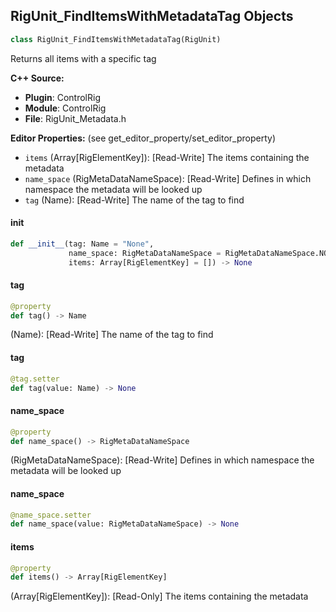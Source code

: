 ## RigUnit_FindItemsWithMetadataTag Objects

```python
class RigUnit_FindItemsWithMetadataTag(RigUnit)
```

Returns all items with a specific tag

**C++ Source:**

- **Plugin**: ControlRig
- **Module**: ControlRig
- **File**: RigUnit_Metadata.h

**Editor Properties:** (see get_editor_property/set_editor_property)

- ``items`` (Array[RigElementKey]):  [Read-Write] The items containing the metadata
- ``name_space`` (RigMetaDataNameSpace):  [Read-Write] Defines in which namespace the metadata will be looked up
- ``tag`` (Name):  [Read-Write] The name of the tag to find

<a id="unreal.RigUnit_FindItemsWithMetadataTag.__init__"></a>

#### __init__

```python
def __init__(tag: Name = "None",
             name_space: RigMetaDataNameSpace = RigMetaDataNameSpace.NONE,
             items: Array[RigElementKey] = []) -> None
```

<a id="unreal.RigUnit_FindItemsWithMetadataTag.tag"></a>

#### tag

```python
@property
def tag() -> Name
```

(Name):  [Read-Write] The name of the tag to find

<a id="unreal.RigUnit_FindItemsWithMetadataTag.tag"></a>

#### tag

```python
@tag.setter
def tag(value: Name) -> None
```

<a id="unreal.RigUnit_FindItemsWithMetadataTag.name_space"></a>

#### name_space

```python
@property
def name_space() -> RigMetaDataNameSpace
```

(RigMetaDataNameSpace):  [Read-Write] Defines in which namespace the metadata will be looked up

<a id="unreal.RigUnit_FindItemsWithMetadataTag.name_space"></a>

#### name_space

```python
@name_space.setter
def name_space(value: RigMetaDataNameSpace) -> None
```

<a id="unreal.RigUnit_FindItemsWithMetadataTag.items"></a>

#### items

```python
@property
def items() -> Array[RigElementKey]
```

(Array[RigElementKey]):  [Read-Only] The items containing the metadata

<a id="unreal.RigUnit_FindItemsWithMetadataTagArray"></a>